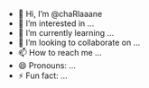 - 👋 Hi, I’m @chaRlaaane
- 👀 I’m interested in ...
- 🌱 I’m currently learning ...
- 💞️ I’m looking to collaborate on ...
- 📫 How to reach me ...
- 😄 Pronouns: ...
- ⚡ Fun fact: ...

<!---
chaRlaaane/chaRlaaane is a ✨ special ✨ repository because its `README.md` (this file) appears on your GitHub profile.
You can click the Preview link to take a look at your changes.
--->
